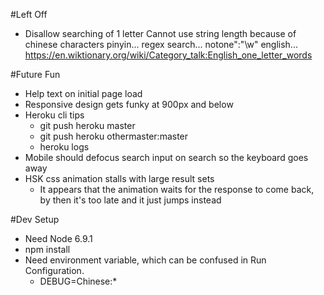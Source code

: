 #Left Off
* Disallow searching of 1 letter
    Cannot use string length because of chinese characters
    pinyin...
        regex search... notone":"\w"
    english...
        https://en.wiktionary.org/wiki/Category_talk:English_one_letter_words

#Future Fun
* Help text on initial page load
* Responsive design gets funky at 900px and below
* Heroku cli tips
    * git push heroku master
    * git push heroku othermaster:master
    * heroku logs
* Mobile should defocus search input on search so the keyboard goes away
* HSK css animation stalls with large result sets
    * It appears that the animation waits for the response to come back, by then it's too late and it just jumps instead

#Dev Setup
* Need Node 6.9.1
* npm install
* Need environment variable, which can be confused in Run Configuration.
    * DEBUG=Chinese:*
